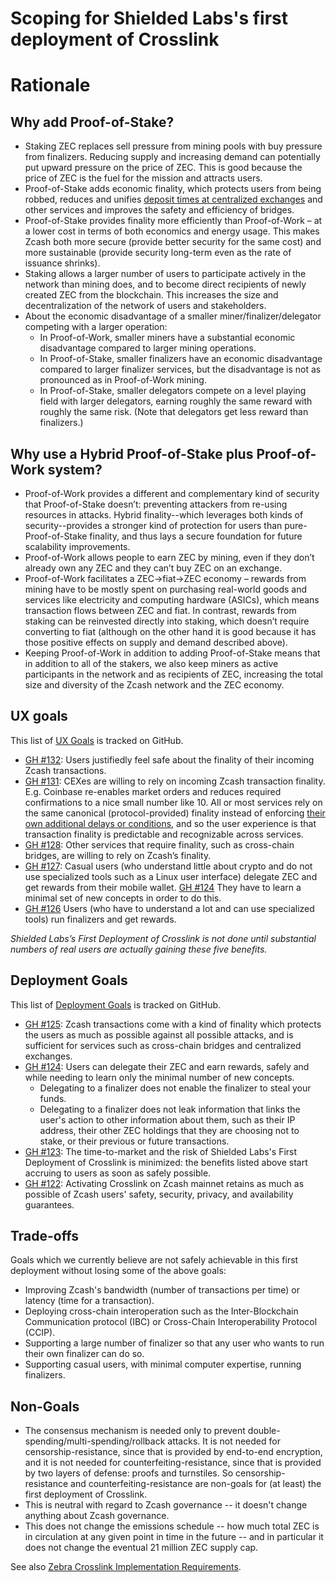Scoping for Shielded Labs's first deployment of Crosslink
===

# Rationale

## Why add Proof-of-Stake?

* Staking ZEC replaces sell pressure from mining pools with buy pressure from finalizers. Reducing supply and increasing demand can potentially put upward pressure on the price of ZEC. This is good because the price of ZEC is the fuel for the mission and attracts users.
* Proof-of-Stake adds economic finality, which protects users from being robbed, reduces and unifies [deposit times at centralized exchanges](https://zechub.wiki/using-zcash/custodial-exchanges) and other services and improves the safety and efficiency of bridges.
* Proof-of-Stake provides finality more efficiently than Proof-of-Work – at a lower cost in terms of both economics and energy usage. This makes Zcash both more secure (provide better security for the same cost) and more sustainable (provide security long-term even as the rate of issuance shrinks).
* Staking allows a larger number of users to participate actively in the network than mining does, and to become direct recipients of newly created ZEC from the blockchain. This increases the size and decentralization of the network of users and stakeholders.
* About the economic disadvantage of a smaller miner/finalizer/delegator competing with a larger operation:
  * In Proof-of-Work, smaller miners have a substantial economic disadvantage compared to larger mining operations.
  * In Proof-of-Stake, smaller finalizers have an economic disadvantage compared to larger finalizer services, but the disadvantage is not as pronounced as in Proof-of-Work mining.
  * In Proof-of-Stake, smaller delegators compete on a level playing field with larger delegators, earning roughly the same reward with roughly the same risk. (Note that delegators get less reward than finalizers.)

## Why use a Hybrid Proof-of-Stake plus Proof-of-Work system?

* Proof-of-Work provides a different and complementary kind of security that Proof-of-Stake doesn’t: preventing attackers from re-using resources in attacks. Hybrid finality--which leverages both kinds of security--provides a stronger kind of protection for users than pure-Proof-of-Stake finality, and thus lays a secure foundation for future scalability improvements.
* Proof-of-Work allows people to earn ZEC by mining, even if they don’t already own any ZEC and they can’t buy ZEC on an exchange.
* Proof-of-Work facilitates a ZEC->fiat->ZEC economy – rewards from mining have to be mostly spent on purchasing real-world goods and services like electricity and computing hardware (ASICs), which means transaction flows between ZEC and fiat. In contrast, rewards from staking can be reinvested directly into staking, which doesn’t require converting to fiat (although on the other hand it is good because it has those positive effects on supply and demand described above).
* Keeping Proof-of-Work in addition to adding Proof-of-Stake means that in addition to all of the stakers, we also keep miners as active participants in the network and as recipients of ZEC, increasing the total size and diversity of the Zcash network and the ZEC economy.


UX goals
---

This list of [UX Goals](https://github.com/ShieldedLabs/zebra-crosslink/labels/UX%20Goal) is tracked on GitHub.

* [GH #132](https://github.com/ShieldedLabs/zebra-crosslink/issues/132): Users justifiedly feel safe about the finality of their incoming Zcash transactions.
* [GH #131](https://github.com/ShieldedLabs/zebra-crosslink/issues/131): CEXes are willing to rely on incoming Zcash transaction finality. E.g. Coinbase re-enables market orders and reduces required confirmations to a nice small number like 10. All or most services rely on the same canonical (protocol-provided) finality instead of enforcing [their own additional delays or conditions](https://zechub.wiki/using-zcash/custodial-exchanges), and so the user experience is that transaction finality is predictable and recognizable across services.
* [GH #128](https://github.com/ShieldedLabs/zebra-crosslink/issues/128): Other services that require finality, such as cross-chain bridges, are willing to rely on Zcash’s finality.
* [GH #127](https://github.com/ShieldedLabs/zebra-crosslink/issues/127): Casual users (who understand little about crypto and do not use specialized tools such as a Linux user interface) delegate ZEC and get rewards from their mobile wallet. [GH #124](https://github.com/ShieldedLabs/zebra-crosslink/issues/124) They have to learn a minimal set of new concepts in order to do this.
* [GH #126](https://github.com/ShieldedLabs/zebra-crosslink/issues/126) Users (who have to understand a lot and can use specialized tools) run finalizers and get rewards.

_Shielded Labs’s First Deployment of Crosslink is not done until substantial numbers of real users are actually gaining these five benefits._

Deployment Goals
---

This list of [Deployment Goals](https://github.com/ShieldedLabs/zebra-crosslink/labels/Deployment%20Goals) is tracked on GitHub.

* [GH #125](https://github.com/ShieldedLabs/zebra-crosslink/issues/125): Zcash transactions come with a kind of finality which protects the users as much as possible against all possible attacks, and is sufficient for services such as cross-chain bridges and centralized exchanges.
* [GH #124](https://github.com/ShieldedLabs/zebra-crosslink/issues/124): Users can delegate their ZEC and earn rewards, safely and while needing to learn only the minimal number of new concepts.
    * Delegating to a finalizer does not enable the finalizer to steal your funds.
    * Delegating to a finalizer does not leak information that links the user's action to other information about them, such as their IP address, their other ZEC holdings that they are choosing not to stake, or their previous or future transactions.
* [GH #123](https://github.com/ShieldedLabs/zebra-crosslink/issues/123): The time-to-market and the risk of Shielded Labs's First Deployment of Crosslink is minimized: the benefits listed above start accruing to users as soon as safely possible.
* [GH #122](https://github.com/ShieldedLabs/zebra-crosslink/issues/122): Activating Crosslink on Zcash mainnet retains as much as possible of Zcash users' safety, security, privacy, and availability guarantees.

Trade-offs
---

Goals which we currently believe are not safely achievable in this first deployment without losing some of the above goals:
* Improving Zcash's bandwidth (number of transactions per time) or latency (time for a transaction).
* Deploying cross-chain interoperation such as the Inter-Blockchain Communication protocol (IBC) or Cross-Chain Interoperability Protocol (CCIP).
* Supporting a large number of finalizer so that any user who wants to run their own finalizer can do so.
* Supporting casual users, with minimal computer expertise, running finalizers.

Non-Goals
---

* The consensus mechanism is needed only to prevent double-spending/multi-spending/rollback attacks. It is not needed for censorship-resistance, since that is provided by end-to-end encryption, and it is not needed for counterfeiting-resistance, since that is provided by two layers of defense: proofs and turnstiles. So censorship-resistance and counterfeiting-resistance are non-goals for (at least) the first deployment of Crosslink.
* This is neutral with regard to Zcash governance -- it doesn't change anything about Zcash governance.
* This does not change the emissions schedule -- how much total ZEC is in circulation at any given point in time in the future -- and in particular it does not change the eventual 21 million ZEC supply cap.

See also [Zebra Crosslink Implementation Requirements](https://docs.google.com/document/d/1YXalTGoezGH8GS1dknO8aK6eBFRq_Pq8LvDeho1KVZ8/edit?usp=sharing).
